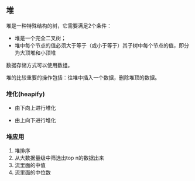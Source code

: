 ## 堆

堆是一种特殊结构的树，它需要满足2个条件：

* 堆是一个完全二叉树；
* 堆中每个节点的值必须大于等于（或小于等于）其子树中每个节点的值，即分为大顶堆和小顶堆

数据存储方式可以使用数组。

堆的比较重要的操作包括：往堆中插入一个数据，删除堆顶的数据。

### 堆化(heapify)

* 由下向上进行堆化

* 由上向下进行堆化

### 堆应用

1. 堆排序
2. 从大数据量级中筛选出top n的数据出来
3. 流里面的中值
4. 流里面的中位数
